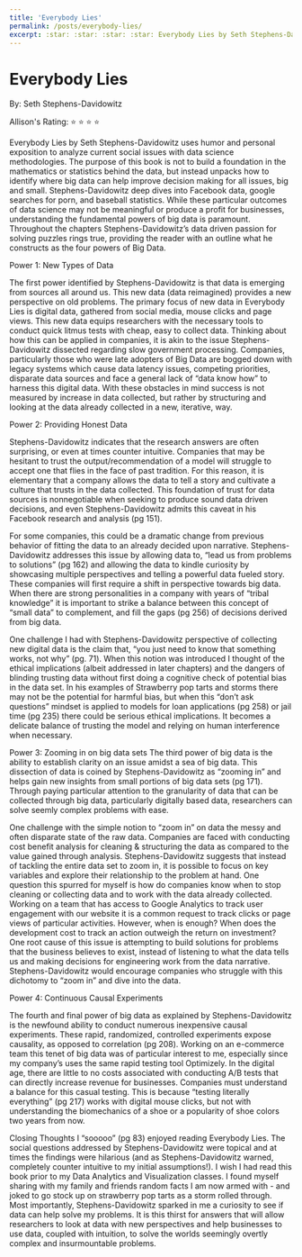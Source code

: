 ```yaml
---
title: 'Everybody Lies'
permalink: /posts/everybody-lies/
excerpt: :star: :star: :star: :star: Everybody Lies by Seth Stephens-Davidowitz uses humor and personal exposition to analyze current social issues with data science methodologies
---
```


Everybody Lies
======
By: Seth Stephens-Davidowitz

Allison's Rating: :star: :star: :star: :star:

Everybody Lies by Seth Stephens-Davidowitz uses humor and personal exposition to analyze current social issues with data science methodologies. The purpose of this book is not to build a foundation in the mathematics or statistics behind the data, but instead unpacks how to identify where big data can help improve decision making for all issues, big and small. Stephens-Davidowitz deep dives into Facebook data, google searches for porn, and baseball statistics. While these particular outcomes of data science may not be meaningful or produce a profit for businesses, understanding the fundamental powers of big data is paramount. Throughout the chapters Stephens-Davidowitz’s data driven passion for solving puzzles rings true, providing the reader with an outline what he constructs as the four powers of Big Data.

Power 1: New Types of Data

The first power identified by Stephens-Davidowitz is that data is emerging from sources all around us. This new data (data reimagined) provides a new perspective on old problems. The primary focus of new data in Everybody Lies is digital data, gathered from social media, mouse clicks and page views. This new data equips researchers with the necessary tools to conduct quick litmus tests with cheap, easy to collect data. Thinking about how this can be applied in companies, it is akin to the issue Stephens-Davidowitz dissected regarding slow government processing. Companies, particularly those who were late adopters of Big Data are bogged down with legacy systems which cause data latency issues, competing priorities, disparate data sources and face a general lack of “data know how” to harness this digital data. With these obstacles in mind success is not measured by increase in data collected, but rather by structuring and looking at the data already collected in a new, iterative, way.

Power 2: Providing Honest Data

Stephens-Davidowitz indicates that the research answers are often surprising, or even at times counter intuitive. Companies that may be hesitant to trust the output/recommendation of a model will struggle to accept one that flies in the face of past tradition. For this reason, it is elementary that a company allows the data to tell a story and cultivate a culture that trusts in the data collected. This foundation of trust for data sources is nonnegotiable when seeking to produce sound data driven decisions, and even Stephens-Davidowitz admits this caveat in his Facebook research and analysis (pg 151).

For some companies, this could be a dramatic change from previous behavior of fitting the data to an already decided upon narrative. Stephens-Davidowitz addresses this issue by allowing data to, “lead us from problems to solutions” (pg 162) and allowing the data to kindle curiosity by showcasing multiple perspectives and telling a powerful data fueled story. These companies will first require a shift in perspective towards big data. When there are strong personalities in a company with years of “tribal knowledge” it is important to strike a balance between this concept of “small data” to complement, and fill the gaps (pg 256) of decisions derived from big data.

One challenge I had with Stephens-Davidowitz perspective of collecting new digital data is the claim that, “you just need to know that something works, not why” (pg. 71). When this notion was introduced I thought of the ethical implications (albeit addressed in later chapters) and the dangers of blinding trusting data without first doing a cognitive check of potential bias in the data set. In his examples of Strawberry pop tarts and storms there may not be the potential for harmful bias, but when this “don’t ask questions” mindset is applied to models for loan applications (pg 258) or jail time (pg 235) there could be serious ethical implications. It becomes a delicate balance of trusting the model and relying on human interference when necessary.


Power 3: Zooming in on big data sets
The third power of big data is the ability to establish clarity on an issue amidst a sea of big data. This dissection of data is coined by Stephens-Davidowitz as “zooming in” and helps gain new insights from small portions of big data sets (pg 171). Through paying particular attention to the granularity of data that can be collected through big data, particularly digitally based data, researchers can solve seemly complex problems with ease.

One challenge with the simple notion to “zoom in” on data the messy and often disparate state of the raw data. Companies are faced with conducting cost benefit analysis for cleaning & structuring the data as compared to the value gained through analysis. Stephens-Davidowitz suggests that instead of tackling the entire data set to zoom in, it is possible to focus on key variables and explore their relationship to the problem at hand. One question this spurred for myself is how do companies know when to stop cleaning or collecting data and to work with the data already collected. Working on a team that has access to Google Analytics to track user engagement with our website it is a common request to track clicks or page views of particular activities. However, when is enough? When does the development cost to track an action outweigh the return on investment? One root cause of this issue is attempting to build solutions for problems that the business believes to exist, instead of listening to what the data tells us and making decisions for engineering work from the data narrative. Stephens-Davidowitz would encourage companies who struggle with this dichotomy to “zoom in” and dive into the data.

Power 4: Continuous Causal Experiments

The fourth and final power of big data as explained by Stephens-Davidowitz is the newfound ability to conduct numerous inexpensive causal experiments. These rapid, randomized, controlled experiments expose causality, as opposed to correlation (pg 208). Working on an e-commerce team this tenet of big data was of particular interest to me, especially since my company’s uses the same rapid testing tool Optimizely. In the digital age, there are little to no costs associated with conducting A/B tests that can directly increase revenue for businesses. Companies must understand a balance for this casual testing. This is because “testing literally everything” (pg 217) works with digital mouse clicks, but not with understanding the biomechanics of a shoe or a popularity of shoe colors two years from now.

Closing Thoughts
I “sooooo” (pg 83) enjoyed reading Everybody Lies. The social questions addressed by Stephens-Davidowitz were topical and at times the findings were hilarious (and as Stephens-Davidowitz warned, completely counter intuitive to my initial assumptions!). I wish I had read this book prior to my Data Analytics and Visualization classes. I found myself sharing with my family and friends random facts I am now armed with - and joked to go stock up on strawberry pop tarts as a storm rolled through. Most importantly, Stephens-Davidowitz sparked in me a curiosity to see if data can help solve my problems. It is this thirst for answers that will allow researchers to look at data with new perspectives and help businesses to use data, coupled with intuition, to solve the worlds seemingly overtly complex and insurmountable problems.
